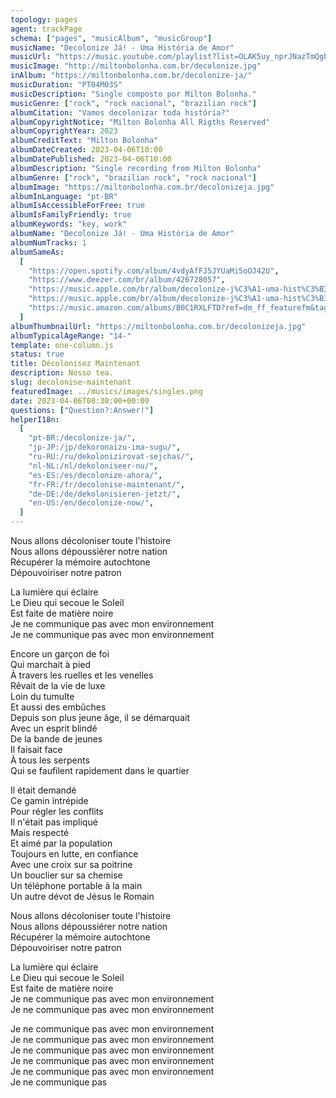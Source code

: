 ```yaml
---
topology: pages
agent: trackPage
schema: ["pages", "musicAlbum", "musicGroup"]
musicName: "Decolonize Já! - Uma História de Amor"
musicUrl: "https://music.youtube.com/playlist?list=OLAK5uy_nprJNazTmQgb-_LeJrLbFJxaGBXtK9rl8&feature=share"
musicImage: "http://miltonbolonha.com.br/decolonize.jpg"
inAlbum: "https://miltonbolonha.com.br/decolonize-ja/"
musicDuration: "PT04M03S"
musicDescription: "Single composto por Milton Bolonha."
musicGenre: ["rock", "rock nacional", "brazilian rock"]
albumCitation: "Vamos decolonizar toda história?"
albumCopyrightNotice: "Milton Bolonha All Rigths Reserved"
albumCopyrightYear: 2023
albumCreditText: "Milton Bolonha"
albumDateCreated: 2023-04-06T10:00
albumDatePublished: 2023-04-06T10:00
albumDescription: "Single recording from Milton Bolonha"
albumGenre: ["rock", "brazilian rock", "rock nacional"]
albumImage: "https://miltonbolonha.com.br/decolonizeja.jpg"
albumInLanguage: "pt-BR"
albumIsAccessibleForFree: true
albumIsFamilyFriendly: true
albumKeywords: "key, work"
albumName: "Decolonize Já! - Uma História de Amor"
albumNumTracks: 1
albumSameAs:
  [
    "https://open.spotify.com/album/4vdyAfFJ5JYUaMi5oOJ42U",
    "https://www.deezer.com/br/album/426728057",
    "https://music.apple.com/br/album/decolonize-j%C3%A1-uma-hist%C3%B3ria-de-amor-ac%C3%BAstico-single/1681155149",
    "https://music.apple.com/br/album/decolonize-j%C3%A1-uma-hist%C3%B3ria-de-amor-ac%C3%BAstico-single/1681155149?at=11lqQE&ct=FFM_f550949664f0d7f56fddc20798eb0fd2&ls=1",
    "https://music.amazon.com/albums/B0C1RXLFTD?ref=dm_ff_featurefm&tag=featurefmbr-20",
  ]
albumThumbnailUrl: "https://miltonbolonha.com.br/decolonizeja.jpg"
albumTypicalAgeRange: "14-"
template: one-column.js
status: true
title: Décolonisez Maintenant
description: Nosso tea.
slug: decolonise-maintenant
featuredImage: ../musics/images/singles.png
date: 2023-04-06T08:30:00+00:00
questions: ["Question?:Answer!"]
helperI18n:
  [
    "pt-BR:/decolonize-ja/",
    "jp-JP:/jp/dekoronaizu-ima-sugu/",
    "ru-RU:/ru/dekolonizirovat-sejchas/",
    "nl-NL:/nl/dekoloniseer-nu/",
    "es-ES:/es/decolonize-ahora/",
    "fr-FR:/fr/decolonise-maintenant/",
    "de-DE:/de/dekolonisieren-jetzt/",
    "en-US:/en/decolonize-now/",
  ]
---
```


Nous allons décoloniser toute l'histoire <br />
Nous allons dépoussiérer notre nation <br />
Récupérer la mémoire autochtone <br />
Dépouvoiriser notre patron

La lumière qui éclaire <br />
Le Dieu qui secoue le Soleil <br />
Est faite de matière noire <br />
Je ne communique pas avec mon environnement <br />
Je ne communique pas avec mon environnement

Encore un garçon de foi <br />
Qui marchait à pied <br />
À travers les ruelles et les venelles <br />
Rêvait de la vie de luxe <br />
Loin du tumulte <br />
Et aussi des embûches <br />
Depuis son plus jeune âge, il se démarquait <br />
Avec un esprit blindé <br />
De la bande de jeunes <br />
Il faisait face <br />
À tous les serpents <br />
Qui se faufilent rapidement dans le quartier

Il était demandé <br />
Ce gamin intrépide <br />
Pour régler les conflits <br />
Il n'était pas impliqué <br />
Mais respecté <br />
Et aimé par la population <br />
Toujours en lutte, en confiance <br />
Avec une croix sur sa poitrine <br />
Un bouclier sur sa chemise <br />
Un téléphone portable à la main <br />
Un autre dévot de Jésus le Romain

Nous allons décoloniser toute l'histoire <br />
Nous allons dépoussiérer notre nation <br />
Récupérer la mémoire autochtone <br />
Dépouvoiriser notre patron

La lumière qui éclaire <br />
Le Dieu qui secoue le Soleil <br />
Est faite de matière noire <br />
Je ne communique pas avec mon environnement <br />
Je ne communique pas avec mon environnement

Je ne communique pas avec mon environnement <br />
Je ne communique pas avec mon environnement <br />
Je ne communique pas avec mon environnement <br />
Je ne communique pas avec mon environnement <br />
Je ne communique pas avec mon environnement <br />
Je ne communique pas
